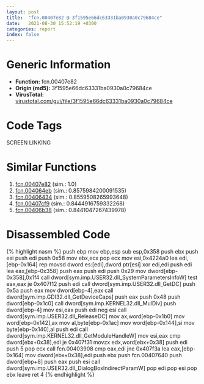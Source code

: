 ```yaml
---
layout: post
title:  "fcn.00407e82 @ 3f1595e66dc63331ba0930a0c79684ce"
date:   2021-08-30 15:52:19 +0300
categories: report
index: false
---
```


# Generic Information
- **Function:** fcn.00407e82
- **Origin (md5):** 3f1595e66dc63331ba0930a0c79684ce
- **VirusTotal:** [virustotal.com/gui/file/3f1595e66dc63331ba0930a0c79684ce][virustotal_ref]

# Code Tags
<span class="tag" id="SCREEN">SCREEN</span>
<span class="tag" id="LINKING">LINKING</span>


# Similar Functions

1. [fcn.00407e82][similar_1_ref] (sim.: 1.0)
2. [fcn.004064eb][similar_2_ref] (sim.: 0.8575984200091535)
3. [fcn.00406434][similar_3_ref] (sim.: 0.8559508265993648)
4. [fcn.00407cf9][similar_4_ref] (sim.: 0.8444916759332268)
5. [fcn.00406b38][similar_5_ref] (sim.: 0.8441047267439978)


# Disassembled Code

{% highlight nasm %}
push ebp
mov ebp,esp
sub esp,0x358
push ebx
push esi
push edi
push 0x58
mov ebx,ecx
pop ecx
mov esi,0x4224a0
lea edi,[ebp-0x164]
rep movsd dword es:[edi],dword ptr[esi]
xor edi,edi
push edi
lea eax,[ebp-0x358]
push eax
push edi
push 0x29
mov dword[ebp-0x358],0x1f4
call dword[sym.imp.USER32.dll_SystemParametersInfoW]
test eax,eax
je 0x407f12
push edi
call dword[sym.imp.USER32.dll_GetDC]
push 0x5a
push eax
mov dword[ebp-4],eax
call dword[sym.imp.GDI32.dll_GetDeviceCaps]
push eax
push 0x48
push dword[ebp-0x1c0]
call dword[sym.imp.KERNEL32.dll_MulDiv]
push dword[ebp-4]
mov esi,eax
push edi
neg esi
call dword[sym.imp.USER32.dll_ReleaseDC]
mov ax,word[ebp-0x1b0]
mov word[ebp-0x142],ax
mov al,byte[ebp-0x1ac]
mov word[ebp-0x144],si
mov byte[ebp-0x140],al
push edi
call dword[sym.imp.KERNEL32.dll_GetModuleHandleW]
mov esi,eax
cmp dword[ebx+0x38],edi
je 0x407f31
movzx edx,word[ebx+0x38]
push edi
push 5
pop ecx
call fcn.00403908
cmp eax,edi
jne 0x407f3a
lea eax,[ebp-0x164]
mov dword[ebx+0x38],edi
push ebx
push fcn.00407640
push dword[ebp+8]
push eax
push esi
call dword[sym.imp.USER32.dll_DialogBoxIndirectParamW]
pop edi
pop esi
pop ebx
leave
ret 4
{% endhighlight %}


[similar_1_ref]: /report/fcn.00407e82@4c8869bb42f854640703b6ddda29ee38
[similar_2_ref]: /report/fcn.004064eb@73677cb40830e94fbfb5483ff33e40b9
[similar_3_ref]: /report/fcn.00406434@73677cb40830e94fbfb5483ff33e40b9
[similar_4_ref]: /report/fcn.00407cf9@4bd33f73402d0d03c0318f793884eb34
[similar_5_ref]: /report/fcn.00406b38@73677cb40830e94fbfb5483ff33e40b9
[virustotal_ref]: https://www.virustotal.com/gui/file/3f1595e66dc63331ba0930a0c79684ce